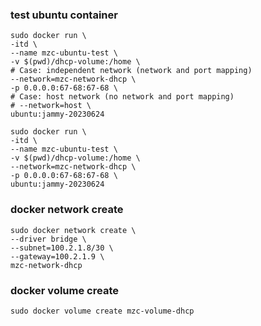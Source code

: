 ### test ubuntu container


```shell
sudo docker run \
-itd \
--name mzc-ubuntu-test \
-v $(pwd)/dhcp-volume:/home \
# Case: independent network (network and port mapping)
--network=mzc-network-dhcp \
-p 0.0.0.0:67-68:67-68 \
# Case: host network (no network and port mapping)
# --network=host \
ubuntu:jammy-20230624
```


```shell
sudo docker run \
-itd \
--name mzc-ubuntu-test \
-v $(pwd)/dhcp-volume:/home \
--network=mzc-network-dhcp \
-p 0.0.0.0:67-68:67-68 \
ubuntu:jammy-20230624
```

### docker network create
```shell
sudo docker network create \
--driver bridge \
--subnet=100.2.1.8/30 \
--gateway=100.2.1.9 \
mzc-network-dhcp
```

### docker volume create
```shell
sudo docker volume create mzc-volume-dhcp
```


